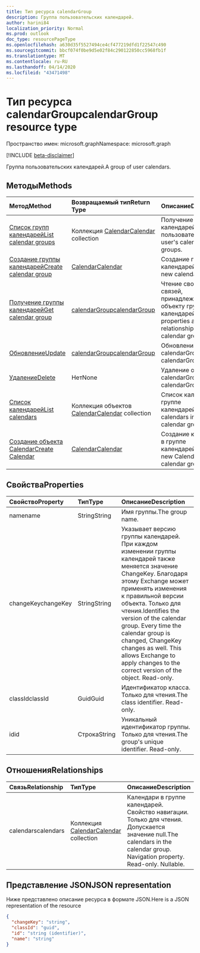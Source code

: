 ```yaml
---
title: Тип ресурса calendarGroup
description: Группа пользовательских календарей.
author: harini84
localization_priority: Normal
ms.prod: outlook
doc_type: resourcePageType
ms.openlocfilehash: a630d35f5527494ce4cf477219dfd1f22547c490
ms.sourcegitcommit: bbcf074f0be9d5e02f84c290122850cc5968fb1f
ms.translationtype: MT
ms.contentlocale: ru-RU
ms.lasthandoff: 04/14/2020
ms.locfileid: "43471498"
---
```

# <a name="calendargroup-resource-type"></a><span data-ttu-id="236b0-103">Тип ресурса calendarGroup</span><span class="sxs-lookup"><span data-stu-id="236b0-103">calendarGroup resource type</span></span>

<span data-ttu-id="236b0-104">Пространство имен: microsoft.graph</span><span class="sxs-lookup"><span data-stu-id="236b0-104">Namespace: microsoft.graph</span></span>

[!INCLUDE [beta-disclaimer](../../includes/beta-disclaimer.md)]

<span data-ttu-id="236b0-105">Группа пользовательских календарей.</span><span class="sxs-lookup"><span data-stu-id="236b0-105">A group of user calendars.</span></span>

## <a name="methods"></a><span data-ttu-id="236b0-106">Методы</span><span class="sxs-lookup"><span data-stu-id="236b0-106">Methods</span></span>

| <span data-ttu-id="236b0-107">Метод</span><span class="sxs-lookup"><span data-stu-id="236b0-107">Method</span></span>                                                      | <span data-ttu-id="236b0-108">Возвращаемый тип</span><span class="sxs-lookup"><span data-stu-id="236b0-108">Return Type</span></span>                        | <span data-ttu-id="236b0-109">Описание</span><span class="sxs-lookup"><span data-stu-id="236b0-109">Description</span></span>                                                   |
| :---------------------------------------------------------- | :--------------------------------- | :------------------------------------------------------------ |
| [<span data-ttu-id="236b0-110">Список групп календарей</span><span class="sxs-lookup"><span data-stu-id="236b0-110">List calendar groups</span></span>](../api/user-list-calendargroups.md)  | <span data-ttu-id="236b0-111">Коллекция [Calendar](calendar.md)</span><span class="sxs-lookup"><span data-stu-id="236b0-111">[Calendar](calendar.md) collection</span></span> | <span data-ttu-id="236b0-112">Получение групп календарей пользователя.</span><span class="sxs-lookup"><span data-stu-id="236b0-112">Get the user's calendar groups.</span></span>                               |
| [<span data-ttu-id="236b0-113">Создание группы календарей</span><span class="sxs-lookup"><span data-stu-id="236b0-113">Create calendar group</span></span>](../api/user-post-calendargroups.md) | [<span data-ttu-id="236b0-114">Calendar</span><span class="sxs-lookup"><span data-stu-id="236b0-114">Calendar</span></span>](calendar.md)            | <span data-ttu-id="236b0-115">Создание группы календарей.</span><span class="sxs-lookup"><span data-stu-id="236b0-115">Create a new calendar group.</span></span>                                  |
| [<span data-ttu-id="236b0-116">Получение группы календарей</span><span class="sxs-lookup"><span data-stu-id="236b0-116">Get calendar group</span></span>](../api/calendargroup-get.md)           | [<span data-ttu-id="236b0-117">calendarGroup</span><span class="sxs-lookup"><span data-stu-id="236b0-117">calendarGroup</span></span>](calendargroup.md)  | <span data-ttu-id="236b0-118">Чтение свойств и связей, принадлежащих объекту группы календарей.</span><span class="sxs-lookup"><span data-stu-id="236b0-118">Read properties and relationships of a calendar group object.</span></span> |
| [<span data-ttu-id="236b0-119">Обновление</span><span class="sxs-lookup"><span data-stu-id="236b0-119">Update</span></span>](../api/calendargroup-update.md)                    | [<span data-ttu-id="236b0-120">calendarGroup</span><span class="sxs-lookup"><span data-stu-id="236b0-120">calendarGroup</span></span>](calendargroup.md)  | <span data-ttu-id="236b0-121">Обновление объекта calendarGroup.</span><span class="sxs-lookup"><span data-stu-id="236b0-121">Update calendarGroup object.</span></span>                                  |
| [<span data-ttu-id="236b0-122">Удаление</span><span class="sxs-lookup"><span data-stu-id="236b0-122">Delete</span></span>](../api/calendargroup-delete.md)                    | <span data-ttu-id="236b0-123">Нет</span><span class="sxs-lookup"><span data-stu-id="236b0-123">None</span></span>                               | <span data-ttu-id="236b0-124">Удаление объекта calendarGroup.</span><span class="sxs-lookup"><span data-stu-id="236b0-124">Delete calendarGroup object.</span></span>                                  |
| [<span data-ttu-id="236b0-125">Список календарей</span><span class="sxs-lookup"><span data-stu-id="236b0-125">List calendars</span></span>](../api/calendargroup-list-calendars.md)    | <span data-ttu-id="236b0-126">Коллекция объектов [Calendar](calendar.md)</span><span class="sxs-lookup"><span data-stu-id="236b0-126">[Calendar](calendar.md) collection</span></span> | <span data-ttu-id="236b0-127">Список календарей в группе календарей.</span><span class="sxs-lookup"><span data-stu-id="236b0-127">List calendars in a calendar group.</span></span>                           |
| [<span data-ttu-id="236b0-128">Создание объекта Calendar</span><span class="sxs-lookup"><span data-stu-id="236b0-128">Create Calendar</span></span>](../api/calendargroup-post-calendars.md)   | [<span data-ttu-id="236b0-129">Calendar</span><span class="sxs-lookup"><span data-stu-id="236b0-129">Calendar</span></span>](calendar.md)            | <span data-ttu-id="236b0-130">Создание календаря в группе календарей.</span><span class="sxs-lookup"><span data-stu-id="236b0-130">Create a new Calendar in a calendar group.</span></span>                    |

## <a name="properties"></a><span data-ttu-id="236b0-131">Свойства</span><span class="sxs-lookup"><span data-stu-id="236b0-131">Properties</span></span>

| <span data-ttu-id="236b0-132">Свойство</span><span class="sxs-lookup"><span data-stu-id="236b0-132">Property</span></span>  | <span data-ttu-id="236b0-133">Тип</span><span class="sxs-lookup"><span data-stu-id="236b0-133">Type</span></span>   | <span data-ttu-id="236b0-134">Описание</span><span class="sxs-lookup"><span data-stu-id="236b0-134">Description</span></span>                                                                                                                                                                                               |
| :-------- | :----- | :-------------------------------------------------------------------------------------------------------------------------------------------------------------------------------------------------------- |
| <span data-ttu-id="236b0-135">name</span><span class="sxs-lookup"><span data-stu-id="236b0-135">name</span></span>      | <span data-ttu-id="236b0-136">String</span><span class="sxs-lookup"><span data-stu-id="236b0-136">String</span></span> | <span data-ttu-id="236b0-137">Имя группы.</span><span class="sxs-lookup"><span data-stu-id="236b0-137">The group name.</span></span>                                                                                                                                                                                           |
| <span data-ttu-id="236b0-138">changeKey</span><span class="sxs-lookup"><span data-stu-id="236b0-138">changeKey</span></span> | <span data-ttu-id="236b0-139">String</span><span class="sxs-lookup"><span data-stu-id="236b0-139">String</span></span> | <span data-ttu-id="236b0-p101">Указывает версию группы календарей. При каждом изменении группы календарей также меняется значение ChangeKey. Благодаря этому Exchange может применять изменения к правильной версии объекта. Только для чтения.</span><span class="sxs-lookup"><span data-stu-id="236b0-p101">Identifies the version of the calendar group. Every time the calendar group is changed, ChangeKey changes as well. This allows Exchange to apply changes to the correct version of the object. Read-only.</span></span> |
| <span data-ttu-id="236b0-144">classId</span><span class="sxs-lookup"><span data-stu-id="236b0-144">classId</span></span>   | <span data-ttu-id="236b0-145">Guid</span><span class="sxs-lookup"><span data-stu-id="236b0-145">Guid</span></span>   | <span data-ttu-id="236b0-p102">Идентификатор класса. Только для чтения.</span><span class="sxs-lookup"><span data-stu-id="236b0-p102">The class identifier. Read-only.</span></span>                                                                                                                                                                          |
| <span data-ttu-id="236b0-148">id</span><span class="sxs-lookup"><span data-stu-id="236b0-148">id</span></span>        | <span data-ttu-id="236b0-149">Строка</span><span class="sxs-lookup"><span data-stu-id="236b0-149">String</span></span> | <span data-ttu-id="236b0-p103">Уникальный идентификатор группы. Только для чтения.</span><span class="sxs-lookup"><span data-stu-id="236b0-p103">The group's unique identifier. Read-only.</span></span>                                                                                                                                                                 |

## <a name="relationships"></a><span data-ttu-id="236b0-152">Отношения</span><span class="sxs-lookup"><span data-stu-id="236b0-152">Relationships</span></span>

| <span data-ttu-id="236b0-153">Связь</span><span class="sxs-lookup"><span data-stu-id="236b0-153">Relationship</span></span> | <span data-ttu-id="236b0-154">Тип</span><span class="sxs-lookup"><span data-stu-id="236b0-154">Type</span></span>                               | <span data-ttu-id="236b0-155">Описание</span><span class="sxs-lookup"><span data-stu-id="236b0-155">Description</span></span>                                                                    |
| :----------- | :--------------------------------- | :----------------------------------------------------------------------------- |
| <span data-ttu-id="236b0-156">calendars</span><span class="sxs-lookup"><span data-stu-id="236b0-156">calendars</span></span>    | <span data-ttu-id="236b0-157">Коллекция [Calendar](calendar.md)</span><span class="sxs-lookup"><span data-stu-id="236b0-157">[Calendar](calendar.md) collection</span></span> | <span data-ttu-id="236b0-p104">Календари в группе календарей. Свойство навигации. Только для чтения. Допускается значение null.</span><span class="sxs-lookup"><span data-stu-id="236b0-p104">The calendars in the calendar group. Navigation property. Read-only. Nullable.</span></span> |

## <a name="json-representation"></a><span data-ttu-id="236b0-162">Представление JSON</span><span class="sxs-lookup"><span data-stu-id="236b0-162">JSON representation</span></span>

<span data-ttu-id="236b0-163">Ниже представлено описание ресурса в формате JSON.</span><span class="sxs-lookup"><span data-stu-id="236b0-163">Here is a JSON representation of the resource</span></span>

<!-- {
  "blockType": "resource",
  "optionalProperties": [
    "calendars"
  ],
  "keyProperty": "id",
  "@odata.type": "microsoft.graph.calendarGroup"
}-->

```json
{
  "changeKey": "string",
  "classId": "guid",
  "id": "string (identifier)",
  "name": "string"
}
```

<!-- uuid: 8fcb5dbc-d5aa-4681-8e31-b001d5168d79
2015-10-25 14:57:30 UTC -->

<!--
{
  "type": "#page.annotation",
  "description": "calendarGroup resource",
  "keywords": "",
  "section": "documentation",
  "tocPath": "",
  "suppressions": []
}
-->
